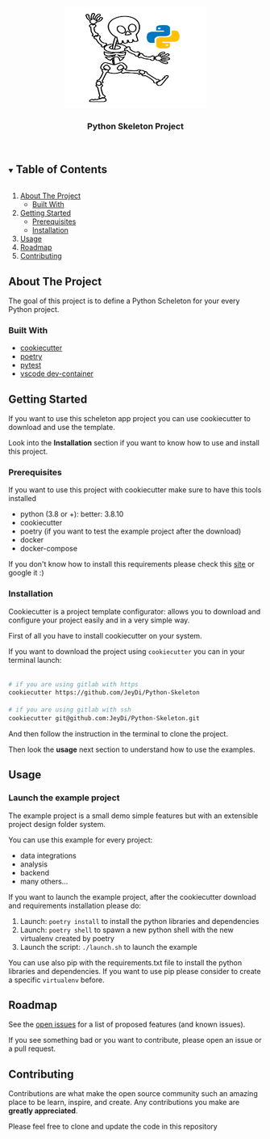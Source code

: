 
<!--
*** Thanks for checking out the Best-README-Template. If you have a suggestion
*** that would make this better, please fork the repo and create a pull request
*** or simply open an issue with the tag "enhancement".
*** Thanks again! Now go create something AMAZING! :D
***
***
***
*** To avoid retyping too much info. Do a search and replace for the following:
*** github_username, repo_name, twitter_handle, email, project_title, project_description
-->


<!-- PROJECT SHIELDS -->
<!--
*** I'm using markdown "reference style" links for readability.
*** Reference links are enclosed in brackets [ ] instead of parentheses ( ).
*** See the bottom of this document for the declaration of the reference variables
*** for contributors-url, forks-url, etc. This is an optional, concise syntax you may use.
*** https://www.markdownguide.org/basic-syntax/#reference-style-links
-->
<!-- [![Contributors][contributors-shield]][contributors-url]
[![Forks][forks-shield]][forks-url]
[![Stargazers][stars-shield]][stars-url]
[![Issues][issues-shield]][issues-url]
[![MIT License][license-shield]][license-url]
[![LinkedIn][linkedin-shield]][linkedin-url] -->



<!-- PROJECT LOGO -->
<br />
<p align="center">
  <a href="https://https://github.com/JeyDi/Python-Skeleton">
    <img src="img/scheleton.png" alt="Logo" width="280" height="200">
  </a>

  <h3 align="center">Python Skeleton Project</h3>
  <br>
<!-- 
  <p align="center">
    project_description
    <br />
    <a href="https://github.com/github_username/repo_name"><strong>Explore the docs »</strong></a>
    <br />
    <br />
    <a href="https://github.com/github_username/repo_name">View Demo</a>
    ·
    <a href="https://github.com/github_username/repo_name/issues">Report Bug</a>
    ·
    <a href="https://github.com/github_username/repo_name/issues">Request Feature</a>
  </p>
</p> -->



<!-- TABLE OF CONTENTS -->
<details open="open">
  <summary><h2 style="display: inline-block">Table of Contents</h2></summary>
  <ol>
    <li>
      <a href="#about-the-project">About The Project</a>
      <ul>
        <li><a href="#built-with">Built With</a></li>
      </ul>
    </li>
    <li>
      <a href="#getting-started">Getting Started</a>
      <ul>
        <li><a href="#prerequisites">Prerequisites</a></li>
        <li><a href="#installation">Installation</a></li>
      </ul>
    </li>
    <li><a href="#usage">Usage</a></li>
    <li><a href="#roadmap">Roadmap</a></li>
    <li><a href="#contributing">Contributing</a></li>
  </ol>
</details>



<!-- ABOUT THE PROJECT -->
## About The Project

<!-- [![Product Name Screen Shot][product-screenshot]](https://example.com) -->

The goal of this project is to define a Python Scheleton for your every Python project.


### Built With

* [cookiecutter](https://cookiecutter.readthedocs.io/en/1.7.2/)
* [poetry](https://python-poetry.org/)
* [pytest](https://docs.pytest.org/en/6.2.x/)
* [vscode dev-container](https://code.visualstudio.com/docs/remote/containers)



<!-- GETTING STARTED -->
## Getting Started

If you want to use this scheleton app project you can use cookiecutter to download and use the template.

Look into the **Installation** section if you want to know how to use and install this project.

### Prerequisites

If you want to use this project with cookiecutter make sure to have this tools installed
- python (3.8 or +): better: 3.8.10
- cookiecutter
- poetry (if you want to test the example project after the download)
- docker
- docker-compose

If you don't know how to install this requirements please check this [site](pythonbiellagroup.it) or google it :) 

### Installation

Cookiecutter is a project template configurator: allows you to download and configure your project easily and in a very simple way.

First of all you have to install cookiecutter on your system.

If you want to download the project using `cookiecutter` you can in your terminal launch:

```bash

# if you are using gitlab with https
cookiecutter https://github.com/JeyDi/Python-Skeleton

# if you are using gitlab with ssh
cookiecutter git@github.com:JeyDi/Python-Skeleton.git

```

And then follow the instruction in the terminal to clone the project.

Then look the **usage** next section to understand how to use the examples.


<!-- USAGE EXAMPLES -->
## Usage

### Launch the example project

The example project is a small demo simple features but with an extensible project design folder system.

You can use this example for every project:
- data integrations
- analysis
- backend
- many others...


If you want to launch the example project, after the cookiecutter download and requirements installation please do:
1. Launch: `poetry install` to install the python libraries and dependencies
2. Launch: `poetry shell` to spawn a new python shell with the new virtualenv created by poetry
3. Launch the script: `./launch.sh` to launch the example

You can use also pip with the requirements.txt file to install the python libraries and dependencies.
If you want to use pip please consider to create a specific `virtualenv` before.

<!-- ROADMAP -->
## Roadmap

See the [open issues](https://github.com/JeyDi/Python-Skeleton/issues) for a list of proposed features (and known issues).

If you see something bad or you want to contribute, please open an issue or a pull request.

<!-- CONTRIBUTING -->
## Contributing

Contributions are what make the open source community such an amazing place to be learn, inspire, and create. Any contributions you make are **greatly appreciated**.

Please feel free to clone and update the code in this repository


<!-- MARKDOWN LINKS & IMAGES -->
<!-- https://www.markdownguide.org/basic-syntax/#reference-style-links -->
<!-- [contributors-shield]: https://img.shields.io/github/contributors/github_username/repo.svg?style=for-the-badge
[contributors-url]: https://github.com/github_username/repo/graphs/contributors
[forks-shield]: https://img.shields.io/github/forks/github_username/repo.svg?style=for-the-badge
[forks-url]: https://github.com/github_username/repo/network/members
[stars-shield]: https://img.shields.io/github/stars/github_username/repo.svg?style=for-the-badge
[stars-url]: https://github.com/github_username/repo/stargazers
[issues-shield]: https://img.shields.io/github/issues/github_username/repo.svg?style=for-the-badge
[issues-url]: https://github.com/github_username/repo/issues
[license-shield]: https://img.shields.io/github/license/github_username/repo.svg?style=for-the-badge
[license-url]: https://github.com/github_username/repo/blob/master/LICENSE.txt
[linkedin-shield]: https://img.shields.io/badge/-LinkedIn-black.svg?style=for-the-badge&logo=linkedin&colorB=555
[linkedin-url]: https://linkedin.com/in/github_username -->